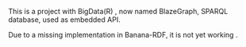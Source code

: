 This is a project with BigData(R) , now named BlazeGraph, SPARQL database, used as embedded API.

Due to a missing implementation in Banana-RDF, it is not yet working .
